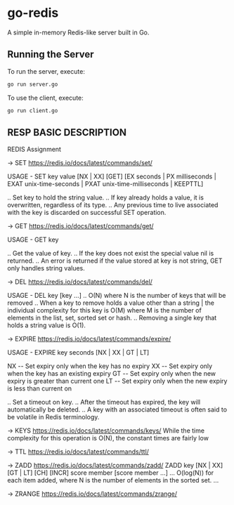 # go-redis

A simple in-memory Redis-like server built in Go.

## Running the Server

To run the server, execute:
```bash
go run server.go
```
To use the client, execute:

```bash
go run client.go
```

## RESP BASIC DESCRIPTION


REDIS Assignment



-> SET
https://redis.io/docs/latest/commands/set/

USAGE -
SET key value [NX | XX] [GET] [EX seconds | PX milliseconds | EXAT unix-time-seconds | PXAT unix-time-milliseconds | KEEPTTL]

.. Set key to hold the string value.
.. If key already holds a value, it is overwritten, regardless of its type.
.. Any previous time to live associated with the key is discarded on successful SET operation.


-> GET
https://redis.io/docs/latest/commands/get/

USAGE -
GET key

.. Get the value of key.
.. If the key does not exist the special value nil is returned.
.. An error is returned if the value stored at key is not string, GET only handles string values.

-> DEL
https://redis.io/docs/latest/commands/del/

USAGE -
DEL key [key ...]
.. O(N) where N is the number of keys that will be removed
.. When a key to remove holds a value other than a string | the individual complexity for this key is O(M) where M is the number of elements in the list, set, sorted set or hash.
.. Removing a single key that holds a string value is O(1).

-> EXPIRE
https://redis.io/docs/latest/commands/expire/

USAGE -
EXPIRE key seconds [NX | XX | GT | LT]

NX -- Set expiry only when the key has no expiry
XX -- Set expiry only when the key has an existing expiry
GT -- Set expiry only when the new expiry is greater than current one
LT -- Set expiry only when the new expiry is less than current on

.. Set a timeout on key.
.. After the timeout has expired, the key will automatically be deleted.
.. A key with an associated timeout is often said to be volatile in Redis terminology.

-> KEYS
https://redis.io/docs/latest/commands/keys/
While the time complexity for this operation is O(N), the constant times are fairly low


-> TTL
https://redis.io/docs/latest/commands/ttl/


-> ZADD
https://redis.io/docs/latest/commands/zadd/
ZADD key [NX | XX] [GT | LT] [CH] [INCR] score member [score member ...]
... O(log(N)) for each item added, where N is the number of elements in the sorted set.
...

-> ZRANGE
https://redis.io/docs/latest/commands/zrange/






